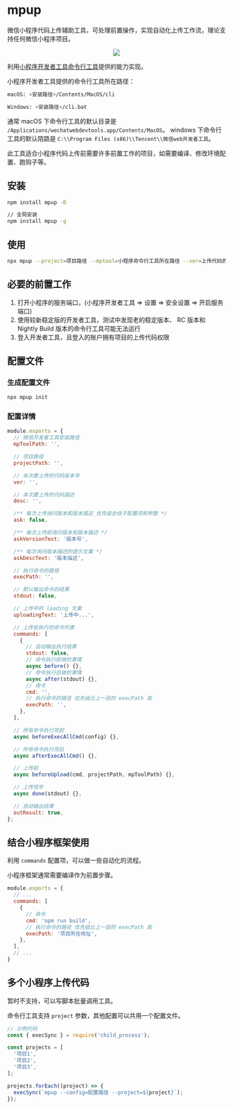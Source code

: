 # mpup

微信小程序代码上传辅助工具，可处理前置操作，实现自动化上传工作流，理论支持任何微信小程序项目。

<center><img src="https://raw.githubusercontent.com/hiNISAL/mpup/master/doc-assets/images/cover.gif" style="max-width: 600px"></center>

利用[小程序开发者工具命令行工具](https://developers.weixin.qq.com/miniprogram/dev/devtools/cli.html)提供的能力实现。

小程序开发者工具提供的命令行工具所在路径：

```bash
macOS: <安装路径>/Contents/MacOS/cli

Windows: <安装路径>/cli.bat
```

通常 macOS 下命令行工具的默认目录是 `/Applications/wechatwebdevtools.app/Contents/MacOS`。
windows 下命令行工具的默认陌路是 `C:\\Program Files (x86)\\Tencent\\微信web开发者工具`。

此工具适合小程序代码上传前需要许多前置工作的项目，如需要编译、修改环境配置、跑钩子等。

## 安装

```bash
npm install mpup -D

// 全局安装
npm install mpup -g
```

## 使用

```bash
npx mpup --project=项目路径 --mptool=小程序命令行工具所在路径 --ver=上传代码的版本号
```

## 必要的前置工作

1. 打开小程序的服务端口，(小程序开发者工具 => 设置 => 安全设置 => 开启服务端口)
2. 使用较新稳定版的开发者工具，测试中发现老的稳定版本、 RC 版本和 Nightly Build 版本的命令行工具可能无法运行
3. 登入开发者工具，且登入的账户拥有项目的上传代码权限

## 配置文件

### 生成配置文件

```bash
npx mpup init
```

### 配置详情

```js
module.exports = {
  // 微信开发者工具安装路径
  mpToolPath: '',

  // 项目路径
  projectPath: '',

  // 本次要上传的代码版本号
  ver: '',

  // 本次要上传的代码描述
  desc: '',

  /** 每次上传询问版本和版本描述 优先级会低于配置项和参数 */
  ask: false,

  /** 每次上传前询问版本和版本描述 */
  askVersionText: '版本号',

  /** 每次询问版本描述的提示文案 */
  askDescText: '版本描述',

  // 执行命令的路径
  execPath: '',

  // 默认输出命令的结果
  stdout: false,

  // 上传中的 loading 文案
  uploadingText: '上传中...',

  // 上传前执行的命令列表
  commands: [
    {
      // 自动输出执行结果
      stdout: false,
      // 命令执行前做的事情
      async before() {},
      // 命令执行后做的事情
      async after(stdout) {},
      // 命令
      cmd: '',
      // 执行命令的路径 优先级比上一层的 execPath 高
      execPath: '',
    },
  ],

  // 所有命令执行完前
  async beforeExecAllCmd(config) {},

  // 所有命令执行完后
  async afterExecAllCmd() {},

  // 上传前
  async beforeUpload(cmd, projectPath, mpToolPath) {},

  // 上传完毕
  async done(stdout) {},

  // 自动输出结果
  outResult: true,
};
```

## 结合小程序框架使用

利用 `commands` 配置项，可以做一些自动化的流程。

小程序框架通常需要编译作为前置步骤。

```js
module.exports = {
  // ...
  commands: [
    {
      // 命令
      cmd: 'npm run build',
      // 执行命令的路径 优先级比上一层的 execPath 高
      execPath: '项目所在地址',
    },
  ],
  // ...
}
```

## 多个小程序上传代码

暂时不支持，可以写脚本批量调用工具。

命令行工具支持 `project` 参数，其他配置可以共用一个配置文件。

```js
// 示例代码
const { execSync } = require('child_process');

const projects = [
  '项目1',
  '项目2',
  '项目3',
];

projects.forEach((project) => {
  execSync(`mpup --config=配置路径 --project=${project}`);
});
```
